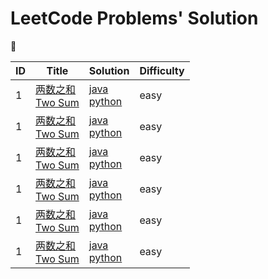 # LeetCode Problems' Solution
:hear_no_evil:

|ID|Title|Solution|Difficulty
|---|---|---|---
|1|[两数之和<br />Two Sum](https://leetcode-cn.com/problems/two-sum/)|[java](www.baidu.com)<br />[python](www.baidu.com)|easy
|1|[两数之和<br />Two Sum](https://leetcode-cn.com/problems/two-sum/)|[java](www.baidu.com)<br />[python](www.baidu.com)|easy
|1|[两数之和<br />Two Sum](https://leetcode-cn.com/problems/two-sum/)|[java](www.baidu.com)<br />[python](www.baidu.com)|easy
|1|[两数之和<br />Two Sum](https://leetcode-cn.com/problems/two-sum/)|[java](www.baidu.com)<br />[python](www.baidu.com)|easy
|1|[两数之和<br />Two Sum](https://leetcode-cn.com/problems/two-sum/)|[java](www.baidu.com)<br />[python](www.baidu.com)|easy
|1|[两数之和<br />Two Sum](https://leetcode-cn.com/problems/two-sum/)|[java](www.baidu.com)<br />[python](www.baidu.com)|easy
